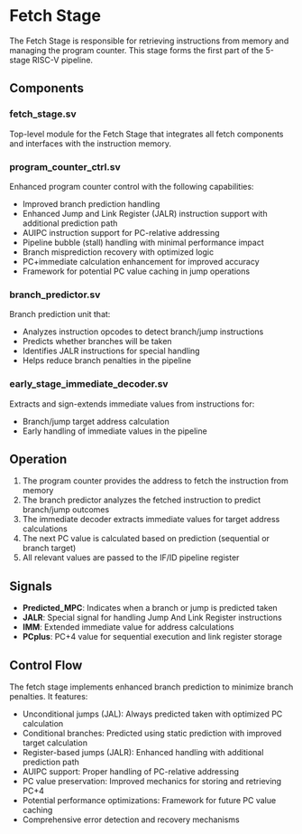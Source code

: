 # Fetch Stage

The Fetch Stage is responsible for retrieving instructions from memory and managing the program counter. This stage forms the first part of the 5-stage RISC-V pipeline.

## Components

### fetch_stage.sv

Top-level module for the Fetch Stage that integrates all fetch components and interfaces with the instruction memory.

### program_counter_ctrl.sv

Enhanced program counter control with the following capabilities:
- Improved branch prediction handling
- Enhanced Jump and Link Register (JALR) instruction support with additional prediction path
- AUIPC instruction support for PC-relative addressing
- Pipeline bubble (stall) handling with minimal performance impact
- Branch misprediction recovery with optimized logic
- PC+immediate calculation enhancement for improved accuracy
- Framework for potential PC value caching in jump operations

### branch_predictor.sv

Branch prediction unit that:
- Analyzes instruction opcodes to detect branch/jump instructions
- Predicts whether branches will be taken
- Identifies JALR instructions for special handling
- Helps reduce branch penalties in the pipeline

### early_stage_immediate_decoder.sv

Extracts and sign-extends immediate values from instructions for:
- Branch/jump target address calculation
- Early handling of immediate values in the pipeline

## Operation

1. The program counter provides the address to fetch the instruction from memory
2. The branch predictor analyzes the fetched instruction to predict branch/jump outcomes
3. The immediate decoder extracts immediate values for target address calculations
4. The next PC value is calculated based on prediction (sequential or branch target)
5. All relevant values are passed to the IF/ID pipeline register

## Signals

- **Predicted_MPC**: Indicates when a branch or jump is predicted taken
- **JALR**: Special signal for handling Jump And Link Register instructions
- **IMM**: Extended immediate value for address calculations
- **PCplus**: PC+4 value for sequential execution and link register storage

## Control Flow

The fetch stage implements enhanced branch prediction to minimize branch penalties. It features:
- Unconditional jumps (JAL): Always predicted taken with optimized PC calculation
- Conditional branches: Predicted using static prediction with improved target calculation
- Register-based jumps (JALR): Enhanced handling with additional prediction path
- AUIPC support: Proper handling of PC-relative addressing
- PC value preservation: Improved mechanics for storing and retrieving PC+4
- Potential performance optimizations: Framework for future PC value caching
- Comprehensive error detection and recovery mechanisms
